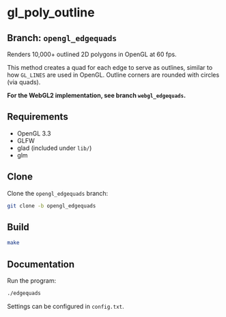 # gl_poly_outline

## Branch: `opengl_edgequads`

Renders 10,000+ outlined 2D polygons in OpenGL at 60 fps.

This method creates a quad for each edge to serve as outlines, similar to how `GL_LINES` are used in OpenGL. Outline corners are rounded with 
circles (via quads). 

**For the WebGL2 implementation, see branch `webgl_edgequads`.**

## Requirements
- OpenGL 3.3
- GLFW
- glad (included under `lib/`)
- glm

## Clone

Clone the `opengl_edgequads` branch:

```bash
git clone -b opengl_edgequads
```

## Build

```bash
make
```

## Documentation

Run the program:

```bash
./edgequads
```

Settings can be configured in `config.txt`.
